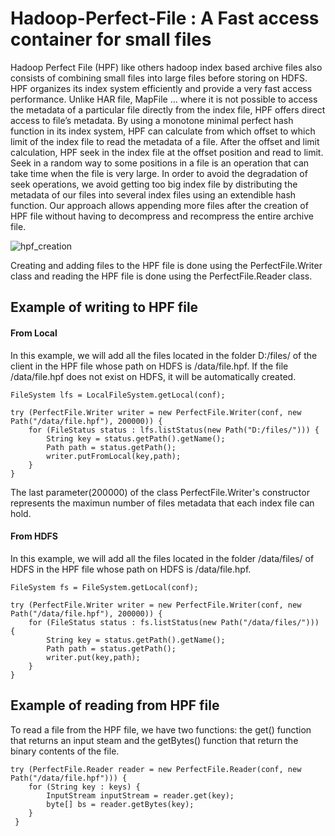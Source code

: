 # Hadoop-Perfect-File : A Fast access container for small files

Hadoop Perfect File (HPF) like others hadoop index based archive files also consists
of combining small files into large files before storing
on HDFS. HPF organizes its index system efficiently and
provide a very fast access performance. Unlike HAR file, MapFile ... 
where it is not possible to access the metadata
of a particular file directly from the index file, HPF
offers direct access to file’s metadata. By using a monotone minimal perfect hash function in its index
system, HPF can calculate from which offset to which
limit of the index file to read the metadata of a file.
After the offset and limit calculation, HPF seek in the
index file at the offset position and read to limit. Seek in
a random way to some positions in a file is an operation
that can take time when the file is very large. In order
to avoid the degradation of seek operations, we avoid
getting too big index file by distributing the metadata
of our files into several index files using an extendible
hash function. Our approach allows appending more
files after the creation of HPF file without having to
decompress and recompress the entire archive file.



![hpf_creation](https://user-images.githubusercontent.com/18069576/57337005-7676c000-715a-11e9-9eea-f5a3dde2dd8c.png)



Creating and adding files to the HPF file is done using the PerfectFile.Writer class and reading the HPF file is done using the PerfectFile.Reader class.

## Example of writing to HPF file

#### From Local
In this example, we will add all the files located in the folder D:/files/ of the client in the HPF file whose path on HDFS is /data/file.hpf. 
If the file /data/file.hpf does not exist on HDFS, it will be automatically created.


    FileSystem lfs = LocalFileSystem.getLocal(conf);
		
    try (PerfectFile.Writer writer = new PerfectFile.Writer(conf, new Path("/data/file.hpf"), 200000)) {
        for (FileStatus status : lfs.listStatus(new Path("D:/files/"))) {
            String key = status.getPath().getName();
            Path path = status.getPath();
            writer.putFromLocal(key,path);
        }
    }

The last parameter(200000) of the class PerfectFile.Writer's constructor represents the maximun number of files metadata that each index file can hold.

#### From HDFS
In this example, we will add all the files located in the folder /data/files/ of HDFS in the HPF file whose path on HDFS is /data/file.hpf. 

    FileSystem fs = FileSystem.getLocal(conf);
		
    try (PerfectFile.Writer writer = new PerfectFile.Writer(conf, new Path("/data/file.hpf"), 200000)) {
        for (FileStatus status : fs.listStatus(new Path("/data/files/"))) {
            String key = status.getPath().getName();
            Path path = status.getPath();
            writer.put(key,path);
        }
    }

## Example of reading from HPF file
To read a file from the HPF file, we have two functions: the get() function that returns an input steam and the getBytes() function that return the binary contents of the file.

    try (PerfectFile.Reader reader = new PerfectFile.Reader(conf, new Path("/data/file.hpf"))) {
        for (String key : keys) {
            InputStream inputStream = reader.get(key);
            byte[] bs = reader.getBytes(key);
        }
     }


